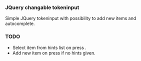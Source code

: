 ### JQuery changable tokeninput
Simple JQuery tokeninput with possibility to add new items and autocomplete.

### TODO
* Select item from hints list on press <Tab>.
* Add new item on press <Enter> if no hints given.
